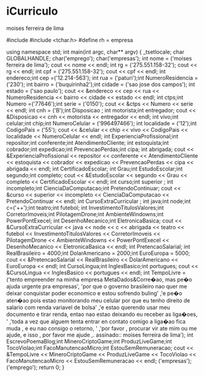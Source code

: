 # iCurriculo
moises ferreira de lima


#include <iostream>
#include <tchar.h>
#define rh = empresa

using namespace std;
int main(int argc, char** argv)
{
	_tsetlocale;
	char GLOBALHANDLE;
	char('emprego');
	char('empresas');
	int nome = ('moises ferreira de lima');
	cout << nome << endl;
	int rg = ('275.551.158-32');
	cout << rg << endl;
	int cpf = ('275.551.158-32');
	cout << cpf << endl;
	int endereco;int cep =('12.214-563');
	int rua = ('paturi');int NumeroResidencia = ('230');
	int bairro = ('buquirinha2');int cidade = ('sao jose dos campos');
	int estado = ('sao paulo');
	cout << &endereco << cep << rua << NumeroResidencia << bairro << cidade << estado << endl;
	int ctps;int Numero =('77646');int serie = ('0150');
	cout << &ctps << Numero << serie << endl;
	int cnh = ('B');int Disposicao ; int motorista;int entregador;
	cout << &Disposicao << cnh << motorista << entregador << endl;
	int vivo;int celular;int chip;int NumeroCelular = ('996497466');
	int localidade = ('12');int CodigoPais = ('55');
	cout << &celular << chip << vivo << CodigoPais << localidade << NumeroCelular << endl;
	int ExperienciaProfissional;int repositor;int conferente;int AtendimentoCliente;
	int estoquista;int cobrador;int expedicao;int PrevencaoPerdas;int cipa;
	int abrigada;
	cout << &ExperienciaProfissional << repositor << conferente << AtendimentoCliente << estoquista 
	<< cobrador << expedicao << PrevencaoPerdas << cipa << abrigada << endl;
	int CertificadoEscolar; int Grau;int EstudoEscolar;int segundo;int completo;
	cout << &EstudoEscolar << segundo << Grau << completo << CertificadoEscolar << endl;
	int curso;int superior ; int incompleto;int CienciaDaComputacao;int PretendoContinuar;
	cout << &curso << superior << incompleto << CienciaDaComputacao << PretendoContinuar << endl;
	int CursoExtraCurricular ; int java;int node;int c=('++');int teatro;int futebol;
	int InvestimentoTitulosValores;int CorretorImoveis;int PilotagemDrone;int AmbienteWindowns;int PowerPontExecel;
	int DesenhoMecanico;int EletronicaBasica;
	cout << &CursoExtraCurricular << java << node << c << abrigada << teatro << futebol << InvestimentoTitulosValores 
	<< CorretorImoveis << PilotagemDrone << AmbienteWindowns << PowerPontExecel << DesenhoMecanico << EletronicaBasica << endl; 
	int PretencaoSalarial; int RealBrasileiro = 4000;int DolarAmericano = 2000;int EuroEuropa = 5000;
	cout << &PretencaoSalarial << RealBrasileiro << DolarAmericano << EuroEuropa << endl;
	int CursoLingua;int InglesBasico;int portugues;
	cout << &CursoLingua << InglesBasico << portugues << endl;
	int TempoLivre = ('tento empreender na minha empresa MetaDados&Corre�ao, mas pe�o ajuda urgente pra empresas',
	'por que o governo brasileiro nao quer me deixar conquistar poder economico e estou sofrendo buling'
	,'e pe�o aten�ao pois estao monitorando meu celular por que eu tenho direito de salario com renda  variavel de bolsa'
	,'e estao querendo usar meu documento e tirar renda, entao nao estao deixando eu receber as liga�oes, '
	,'toda a vez que alguem tenta entrar en contato comigo a liga�ao fica muda , e eu nao consigo o retorno, '
	,'por favor , procurar vir ate mim ou me ajude, e isso , por favor me ajude ,. assinado:: moises ferreira de lima');
	int EscrevoPoemaBlog;int MineroCriptoGame;int ProduzLiveGame;int TocoViolao;int FacoManutencaoMicro;int EstouSemRemuneracao;
	cout << &TempoLivre << MineroCriptoGame << ProduzLiveGame << TocoViolao << FacoManutencaoMicro << EstouSemRemuneracao <<  endl;
	('empresas');
	('emprego');
	return 0;
}
